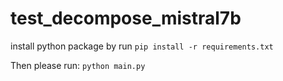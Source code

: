 # test_decompose_mistral7b

install python package by run `pip install -r requirements.txt`

Then please run: `python main.py`
